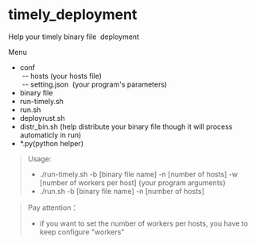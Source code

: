 # timely_deployment

Help your timely binary file  deployment

Menu
- conf  
  -- hosts  (your hosts file)  
  -- setting.json  (your program's parameters)
- binary file
- run-timely.sh
- run.sh 
- deployrust.sh
- distr_bin.sh (help distribute your binary file though it will process automaticly in run)
- *.py(python helper)


>Usage: 
>+ ./run-timely.sh -b [binary file name] -n [number of hosts] -w [number of workers per host] {your program arguments}  
>+ ./run.sh -b [binary file name] -n [number of hosts] 


>Pay attention：  
> + if you want to set the number of workers per hosts, you have to keep configure "workers" 